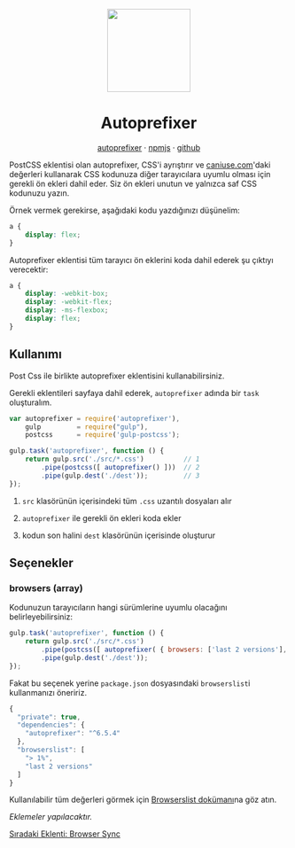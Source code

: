 <p align="center">
  <img src="https://camo.githubusercontent.com/f265315f74ed08b94e473cd7f6f04c291e59a8e2/687474703a2f2f706f73746373732e6769746875622e696f2f6175746f70726566697865722f6c6f676f2e737667" height="150" />
</p>

<h1 align="center">Autoprefixer</h1>

<p align="center">
  <a href="https://autoprefixer.github.io/">autoprefixer</a> · 
  <a href="https://www.npmjs.com/package/autoprefixer">npmjs</a> · 
  <a href="https://github.com/postcss/autoprefixer">github</a>
</p>

PostCSS eklentisi olan autoprefixer, CSS'i ayrıştırır ve <a href="http://caniuse.com/">caniuse.com</a>'daki değerleri kullanarak CSS kodunuza diğer tarayıcılara uyumlu olması için gerekli ön ekleri dahil eder. Siz ön ekleri unutun ve yalnızca saf CSS kodunuzu yazın.

Örnek vermek gerekirse, aşağıdaki kodu yazdığınızı düşünelim:

```css
a {
    display: flex;
}
```

Autoprefixer eklentisi tüm tarayıcı ön eklerini koda dahil ederek şu çıktıyı verecektir:

```css
a {
    display: -webkit-box;
    display: -webkit-flex;
    display: -ms-flexbox;
    display: flex;
}
```

<h2>Kullanımı</h2>

Post Css ile birlikte autoprefixer eklentisini kullanabilirsiniz.

Gerekli eklentileri sayfaya dahil ederek, `autoprefixer` adında bir `task` oluşturalım.

```js
var autoprefixer = require('autoprefixer'),
    gulp         = require("gulp"),
    postcss      = require('gulp-postcss');

gulp.task('autoprefixer', function () {
    return gulp.src('./src/*.css')          // 1
        .pipe(postcss([ autoprefixer() ]))  // 2
        .pipe(gulp.dest('./dest'));         // 3
});
```

1. `src` klasörünün içerisindeki tüm `.css` uzantılı dosyaları alır

2. `autoprefixer` ile gerekli ön ekleri koda ekler

3. kodun son halini `dest` klasörünün içerisinde oluşturur

<h2>Seçenekler</h2>

<h3>browsers (array)</h3>

Kodunuzun tarayıcıların hangi sürümlerine uyumlu olacağını belirleyebilirsiniz:

```js
gulp.task('autoprefixer', function () {
    return gulp.src('./src/*.css')
        .pipe(postcss([ autoprefixer( { browsers: ['last 2 versions'], cascade: false } ) ]))
        .pipe(gulp.dest('./dest'));
});
```

Fakat bu seçenek yerine `package.json` dosyasındaki `browserslist`i kullanmanızı öneririz.

```js
{
  "private": true,
  "dependencies": {
    "autoprefixer": "^6.5.4"
  },
  "browserslist": [
    "> 1%",
    "last 2 versions"
  ]
}
```

Kullanılabilir tüm değerleri görmek için <a href="https://github.com/ai/browserslist#queries">Browserslist dokümanı</a>na göz atın.

<i>Eklemeler yapılacaktır.</i>

<a href="https://omergulcicek.github.io/gulp/eklentiler/browser-sync">Sıradaki Eklenti: Browser Sync</a>
